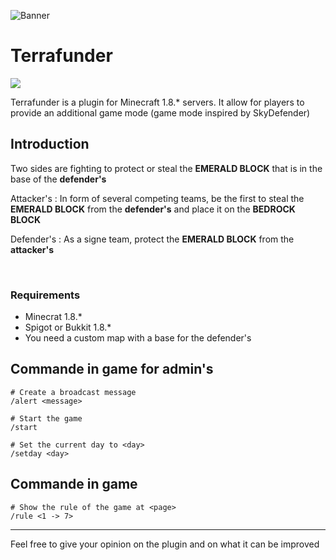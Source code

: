 ![](https://raw.githubusercontent.com/Wongt8/Terrafunder/main/img/Terra.png "Banner")



# Terrafunder
<img src="https://img.shields.io/badge/Java-Maven-brightgreen.svg?style=plastic">

Terrafunder is a plugin for Minecraft 1.8.* servers. It allow for players to provide an additional game mode (game mode inspired by SkyDefender)




## Introduction
Two sides are fighting to protect or steal the **EMERALD BLOCK** that is in the base of the **defender's**

Attacker's : In form of several competing teams, be the first to steal the **EMERALD BLOCK** from the **defender's** and place it on the **BEDROCK BLOCK**

Defender's : As a signe team, protect the **EMERALD BLOCK** from the **attacker's**

</br>

### Requirements
* Minecrat 1.8.*
* Spigot or Bukkit 1.8.*
* You need a custom map with a base for the defender's

## Commande in game for admin's

    # Create a broadcast message
    /alert <message>

    # Start the game
    /start

    # Set the current day to <day>
    /setday <day>

## Commande in game 

    # Show the rule of the game at <page>
    /rule <1 -> 7>


----

Feel free to give your opinion on the plugin and on what it can be improved

